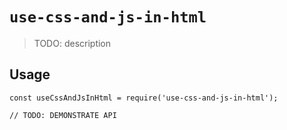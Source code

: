 # `use-css-and-js-in-html`

> TODO: description

## Usage

```
const useCssAndJsInHtml = require('use-css-and-js-in-html');

// TODO: DEMONSTRATE API
```
